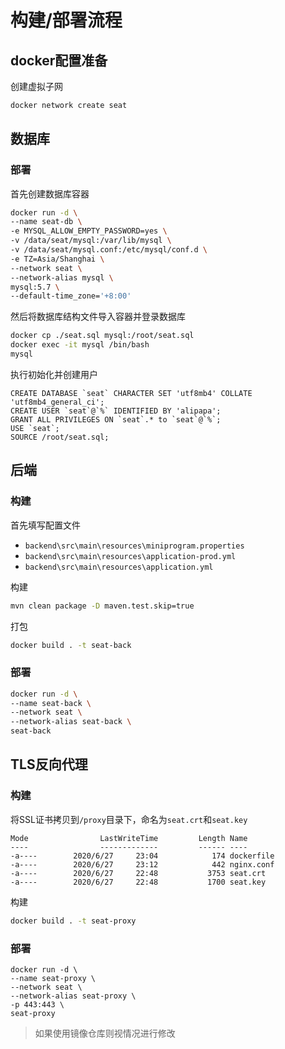 # 构建/部署流程

## docker配置准备

创建虚拟子网

```sh
docker network create seat
```

## 数据库

### 部署

首先创建数据库容器

```sh
docker run -d \
--name seat-db \
-e MYSQL_ALLOW_EMPTY_PASSWORD=yes \
-v /data/seat/mysql:/var/lib/mysql \
-v /data/seat/mysql.conf:/etc/mysql/conf.d \
-e TZ=Asia/Shanghai \
--network seat \
--network-alias mysql \
mysql:5.7 \
--default-time_zone='+8:00'
```

然后将数据库结构文件导入容器并登录数据库

```sh
docker cp ./seat.sql mysql:/root/seat.sql
docker exec -it mysql /bin/bash
mysql
```

执行初始化并创建用户

```mysql
CREATE DATABASE `seat` CHARACTER SET 'utf8mb4' COLLATE 'utf8mb4_general_ci';
CREATE USER `seat`@`%` IDENTIFIED BY 'alipapa';
GRANT ALL PRIVILEGES ON `seat`.* to `seat`@`%`;
USE `seat`;
SOURCE /root/seat.sql;
```

## 后端

### 构建

首先填写配置文件

- `backend\src\main\resources\miniprogram.properties`
- `backend\src\main\resources\application-prod.yml`
- `backend\src\main\resources\application.yml`

构建

```sh
mvn clean package -D maven.test.skip=true
```

打包

```sh
docker build . -t seat-back
```

### 部署

```sh
docker run -d \
--name seat-back \
--network seat \
--network-alias seat-back \
seat-back
```

## TLS反向代理

### 构建

将SSL证书拷贝到`/proxy`目录下，命名为`seat.crt`和`seat.key`

```
Mode                LastWriteTime         Length Name
----                -------------         ------ ----
-a----        2020/6/27     23:04            174 dockerfile
-a----        2020/6/27     23:12            442 nginx.conf
-a----        2020/6/27     22:48           3753 seat.crt
-a----        2020/6/27     22:48           1700 seat.key
```

构建

```sh
docker build . -t seat-proxy
```

### 部署

```
docker run -d \
--name seat-proxy \
--network seat \
--network-alias seat-proxy \
-p 443:443 \
seat-proxy
```

> 如果使用镜像仓库则视情况进行修改